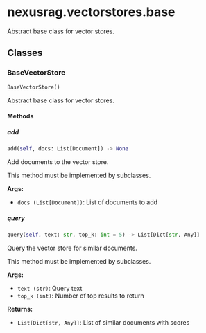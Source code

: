 # nexusrag.vectorstores.base

Abstract base class for vector stores.

## Classes

### BaseVectorStore

```python
BaseVectorStore()
```

Abstract base class for vector stores.

#### Methods

##### add

```python
add(self, docs: List[Document]) -> None
```

Add documents to the vector store.

This method must be implemented by subclasses.

**Args:**
- `docs (List[Document])`: List of documents to add

##### query

```python
query(self, text: str, top_k: int = 5) -> List[Dict[str, Any]]
```

Query the vector store for similar documents.

This method must be implemented by subclasses.

**Args:**
- `text (str)`: Query text
- `top_k (int)`: Number of top results to return

**Returns:**
- `List[Dict[str, Any]]`: List of similar documents with scores
